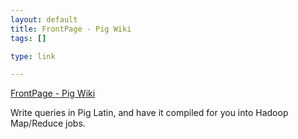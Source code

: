 ```yaml
--- 
layout: default
title: FrontPage - Pig Wiki
tags: []

type: link

---
```

<a href="http://wiki.apache.org/pig/">FrontPage - Pig Wiki</a>

Write queries in Pig Latin, and have it compiled for you into Hadoop Map/Reduce jobs.
